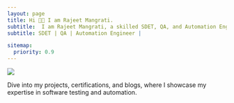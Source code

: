 ```yaml
---
layout: page
title: Hi 👋🏼 I am Rajeet Mangrati.
subtitle:  I am Rajeet Mangrati, a skilled SDET, QA, and Automation Engineer.
subtitle: SDET | QA | Automation Engineer | 

sitemap:
  priority: 0.9
---
```


<img src="{{ '/assets/img/pudhina.jpg' | prepend: site.baseurl }}" id="about-img">

<div id="describe-text">
	<p>Dive into my projects, certifications, and blogs, where I showcase my expertise in software testing and automation.</p>

</div> 